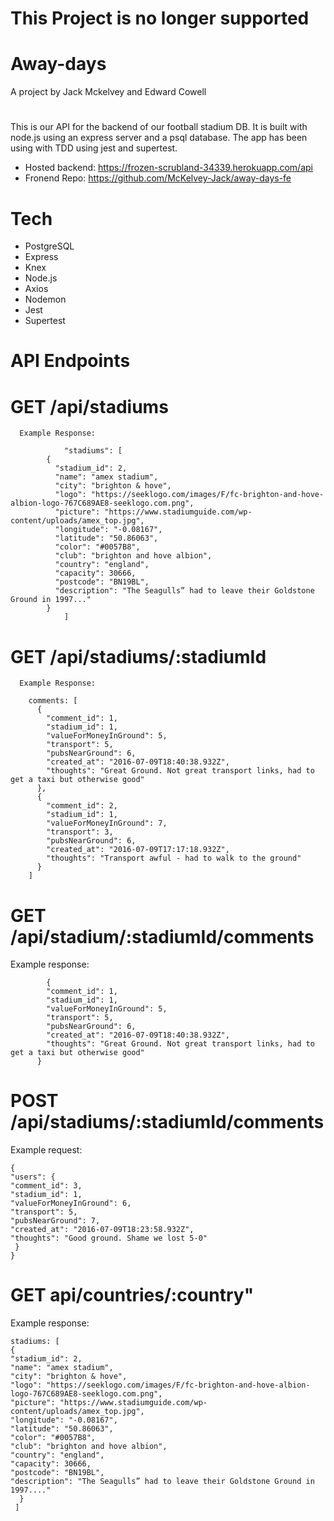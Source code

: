 # This Project is no longer supported

# Away-days 
 A project by Jack Mckelvey and Edward Cowell
 
# 
This is our API for the backend of our football stadium DB. It is built with node.js using an express server and a psql database. The app has been using with TDD using jest and supertest.

* Hosted backend: https://frozen-scrubland-34339.herokuapp.com/api
* Fronend Repo: https://github.com/McKelvey-Jack/away-days-fe

# Tech

- PostgreSQL
- Express
- Knex
- Node.js
- Axios 
- Nodemon
- Jest
- Supertest

# API Endpoints

# GET /api/stadiums

      Example Response:

```{
            "stadiums": [
        {
          "stadium_id": 2,
          "name": "amex stadium",
          "city": "brighton & hove",
          "logo": "https://seeklogo.com/images/F/fc-brighton-and-hove-albion-logo-767C689AE8-seeklogo.com.png",
          "picture": "https://www.stadiumguide.com/wp-content/uploads/amex_top.jpg",
          "longitude": "-0.08167",
          "latitude": "50.86063",
          "color": "#0057B8",
          "club": "brighton and hove albion",
          "country": "england",
          "capacity": 30666,
          "postcode": "BN19BL",
          "description": "The Seagulls” had to leave their Goldstone Ground in 1997..."
        }
            ]
```

# GET /api/stadiums/:stadiumId

      Example Response:

        comments: [
          {
            "comment_id": 1,
            "stadium_id": 1,
            "valueForMoneyInGround": 5,
            "transport": 5,
            "pubsNearGround": 6,
            "created_at": "2016-07-09T18:40:38.932Z",
            "thoughts": "Great Ground. Not great transport links, had to get a taxi but otherwise good"
          },
          {
            "comment_id": 2,
            "stadium_id": 1,
            "valueForMoneyInGround": 7,
            "transport": 3,
            "pubsNearGround": 6,
            "created_at": "2016-07-09T17:17:18.932Z",
            "thoughts": "Transport awful - had to walk to the ground"
          }
        ]

# GET /api/stadium/:stadiumId/comments

Example response:

            {
            "comment_id": 1,
            "stadium_id": 1,
            "valueForMoneyInGround": 5,
            "transport": 5,
            "pubsNearGround": 6,
            "created_at": "2016-07-09T18:40:38.932Z",
            "thoughts": "Great Ground. Not great transport links, had to get a taxi but otherwise good"
          }

# POST /api/stadiums/:stadiumId/comments

Example request:

```
{
"users": {
"comment_id": 3,
"stadium_id": 1,
"valueForMoneyInGround": 6,
"transport": 5,
"pubsNearGround": 7,
"created_at": "2016-07-09T18:23:58.932Z",
"thoughts": "Good ground. Shame we lost 5-0"
 }
}
```

# GET api/countries/:country"

Example response:

```
stadiums: [
{
"stadium_id": 2,
"name": "amex stadium",
"city": "brighton & hove",
"logo": "https://seeklogo.com/images/F/fc-brighton-and-hove-albion-logo-767C689AE8-seeklogo.com.png",
"picture": "https://www.stadiumguide.com/wp-content/uploads/amex_top.jpg",
"longitude": "-0.08167",
"latitude": "50.86063",
"color": "#0057B8",
"club": "brighton and hove albion",
"country": "england",
"capacity": 30666,
"postcode": "BN19BL",
"description": "The Seagulls” had to leave their Goldstone Ground in 1997...."
  }
 ]
```
